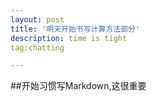```yaml
---
layout: post
title: '明天开始书写计算方法部分'
description: time is tight
tag:chatting

---
```


##开始习惯写Markdown,这很重要
